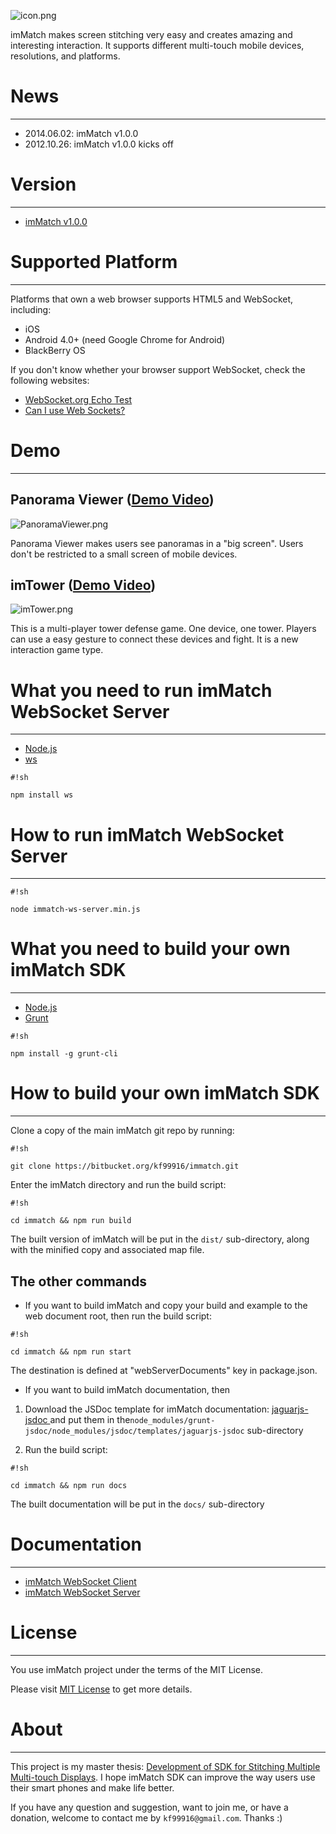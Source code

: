 ![icon.png](https://bitbucket.org/repo/oRzpRo/images/2891484701-icon.png)

imMatch makes screen stitching very easy and creates amazing and interesting interaction. It supports different multi-touch mobile devices, resolutions, and platforms.

# News #
---
* 2014.06.02: imMatch v1.0.0
* 2012.10.26: imMatch v1.0.0 kicks off

# Version #
---
* [imMatch v1.0.0](https://bitbucket.org/kf99916/immatch/downloads/)

# Supported Platform #
---
Platforms that own a web browser supports HTML5 and WebSocket, including:
* iOS
* Android 4.0+ (need Google Chrome for Android)
* BlackBerry OS

If you don't know whether your browser support WebSocket, check the following websites:
* [WebSocket.org Echo Test](http://www.websocket.org/echo.html)
* [Can I use Web Sockets?](http://caniuse.com/websockets)

# Demo #
---
## Panorama Viewer ([Demo Video](http://www.youtube.com/watch?v=jUuohp6DaUU)) ##

![PanoramaViewer.png](https://bitbucket.org/repo/oRzpRo/images/4229571547-PanoramaViewer.png)

Panorama Viewer makes users see panoramas in a "big screen". Users don't be restricted to a small screen of mobile devices.

## imTower ([Demo Video](http://www.youtube.com/watch?v=GNyVlVAThuE)) ##

![imTower.png](https://bitbucket.org/repo/oRzpRo/images/2595730950-imTower.png)

This is a multi-player tower defense game. One device, one tower. Players can use a easy gesture to connect these devices and fight. It is a new interaction game type.

# What you need to run imMatch WebSocket Server #
---
* [Node.js](http://nodejs.org/)
* [ws](https://github.com/einaros/ws)
```
#!sh

npm install ws
```

# How to run imMatch WebSocket Server #
---
```
#!sh

node immatch-ws-server.min.js
```

# What you need to build your own imMatch SDK #
---
* [Node.js](http://nodejs.org/)
* [Grunt](http://gruntjs.com/)
```
#!sh

npm install -g grunt-cli
```


# How to build your own imMatch SDK #
---
Clone a copy of the main imMatch git repo by running:
```
#!sh

git clone https://bitbucket.org/kf99916/immatch.git
```

Enter the imMatch directory and run the build script:

```
#!sh

cd immatch && npm run build
```
The built version of imMatch will be put in the ```dist/``` sub-directory, along with the minified copy and associated map file.

## The other commands ##
* If you want to build imMatch and copy your build and example to the web document root, then run the build script:

```
#!sh

cd immatch && npm run start
```

The destination is defined at "webServerDocuments" key in package.json.

* If you want to build imMatch documentation, then

1. Download the JSDoc template for imMatch documentation: [jaguarjs-jsdoc
](https://github.com/davidshimjs/jaguarjs-jsdoc) and put them in the```node_modules/grunt-jsdoc/node_modules/jsdoc/templates/jaguarjs-jsdoc``` sub-directory

2. Run the build script:
```
#!sh

cd immatch && npm run docs
```
The built documentation will be put in the ```docs/``` sub-directory

# Documentation #
---
* [imMatch WebSocket Client](https://www.googledrive.com/host/0B5EDyG5SmMfOa3kzMWNrYzI2aEk)
* [imMatch WebSocket Server](https://www.googledrive.com/host/0B5EDyG5SmMfOSm1WOXdGLXpkMlU)

# License #
---
You use imMatch project under the terms of the MIT License.

Please visit [MIT License](https://bitbucket.org/kf99916/immatch/src/d927b6694feed5b84c323bcd636fdbe14cf07d3a/MIT-LICENSE.txt?at=master) to get more details.

# About #
---
This project is my master thesis: [Development of SDK for Stitching Multiple Multi-touch Displays](http://ndltd.ncl.edu.tw/cgi-bin/gs32/gsweb.cgi?o=dnclcdr&s=id=%22100NTU05392017%22.&searchmode=basic). I hope imMatch SDK can improve the way users use their smart phones and make life better.

If you have any question and suggestion, want to join me, or have a donation, welcome to contact me by ```kf99916@gmail.com```. Thanks :)